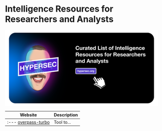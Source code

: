 # Intelligence Resources for Researchers and Analysts

<img src="https://github.com/hypersec/intel-resources/blob/main/GitHubHeader.png">

| Website  | Description                                                        |
| -------------------------------------------------------------------------------------------------------- | ------------------------------------------------------------------ |
| :--- [overpass-turbo](https://overpass-turbo.eu/) | Tool to... |
